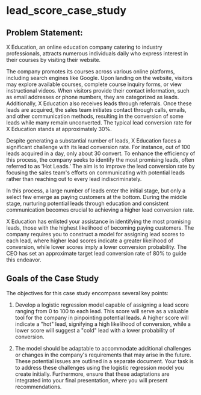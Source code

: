 # lead_score_case_study

## Problem Statement:
X Education, an online education company catering to industry professionals, attracts numerous individuals daily who express interest in their courses by visiting their website.

The company promotes its courses across various online platforms, including search engines like Google. Upon landing on the website, visitors may explore available courses, complete course inquiry forms, or view instructional videos. When visitors provide their contact information, such as email addresses or phone numbers, they are categorized as leads. Additionally, X Education also receives leads through referrals. Once these leads are acquired, the sales team initiates contact through calls, emails, and other communication methods, resulting in the conversion of some leads while many remain unconverted. The typical lead conversion rate for X Education stands at approximately 30%.

Despite generating a substantial number of leads, X Education faces a significant challenge with its lead conversion rate. For instance, out of 100 leads acquired in a day, only about 30 convert. To enhance the efficiency of this process, the company seeks to identify the most promising leads, often referred to as 'Hot Leads.' The aim is to improve the lead conversion rate by focusing the sales team's efforts on communicating with potential leads rather than reaching out to every lead indiscriminately.

In this process, a large number of leads enter the initial stage, but only a select few emerge as paying customers at the bottom. During the middle stage, nurturing potential leads through education and consistent communication becomes crucial to achieving a higher lead conversion rate.

X Education has enlisted your assistance in identifying the most promising leads, those with the highest likelihood of becoming paying customers. The company requires you to construct a model for assigning lead scores to each lead, where higher lead scores indicate a greater likelihood of conversion, while lower scores imply a lower conversion probability. The CEO has set an approximate target lead conversion rate of 80% to guide this endeavor.

## Goals of the Case Study
The objectives for this case study encompass several key points:

1. Develop a logistic regression model capable of assigning a lead score ranging from 0 to 100 to each lead. This score will serve as a valuable tool for the company in pinpointing potential leads. A higher score will indicate a "hot" lead, signifying a high likelihood of conversion, while a lower score will suggest a "cold" lead with a lower probability of conversion.

2. The model should be adaptable to accommodate additional challenges or changes in the company's requirements that may arise in the future. These potential issues are outlined in a separate document. Your task is to address these challenges using the logistic regression model you create initially. Furthermore, ensure that these adaptations are integrated into your final presentation, where you will present recommendations.
